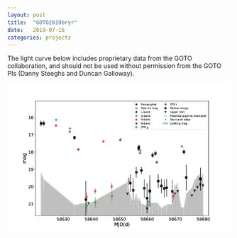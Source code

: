 ```yaml
---
layout: post
title:  "GOTO2019bryr"
date:   2019-07-16
categories: projects
---
```


The light curve below includes proprietary data from the GOTO collaboration, and should not be used without permission from the GOTO PIs (Danny Steeghs and Duncan Galloway).

![GOTO2019bryr LC](/projects/GOTO2019bryr/GOTO2019bryr_LC.jpg)
